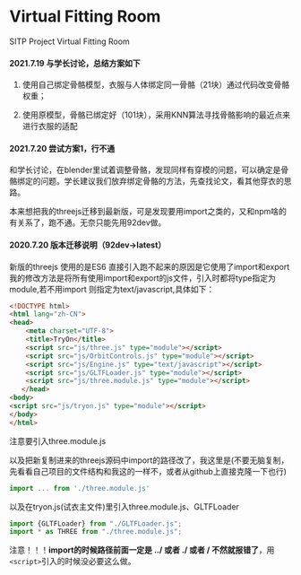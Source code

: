 # Virtual Fitting Room
SITP Project Virtual Fitting Room

#### 2021.7.19 与学长讨论，总结方案如下

1. 使用自己绑定骨骼模型，衣服与人体绑定同一骨骼（21块）通过代码改变骨骼权重；

2. 使用原模型，骨骼已绑定好（101块），采用KNN算法寻找骨骼影响的最近点来进行衣服的适配


#### 2021.7.20 尝试方案1，行不通

和学长讨论，在blender里试着调整骨骼，发现同样有穿模的问题，可以确定是骨骼绑定的问题。学长建议我们放弃绑定骨骼的方法，先查找论文，看其他穿衣的思路。

本来想把我的threejs迁移到最新版，可是发现要用import之类的，又和npm啥的有关系了，跑不通。无奈只能先用92dev做。

#### 2020.7.20 版本迁移说明（92dev->latest）

新版的threejs 使用的是ES6 直接引入跑不起来的原因是它使用了import和export 我的修改方法是将所有使用import和export的js文件，引入时都将type指定为module,若不用import 则指定为text/javascript,具体如下：

```html
<!DOCTYPE html>
<html lang="zh-CN">
<head>
    <meta charset="UTF-8">
    <title>TryOn</title>
    <script src="js/three.js" type="module"></script>
    <script src="js/OrbitControls.js" type="module"></script>
    <script src="js/Engine.js" type="text/javascript"></script>
    <script src="js/GLTFLoader.js" type="module"></script>
    <script src="js/three.module.js" type="module"></script>
   </head>
<body>
<script src="js/tryon.js" type="module"></script>
</body>
</html>
```

注意要引入three.module.js

以及把新复制进来的threejs源码中import的路径改了，我这里是(不要无脑复制，先看看自己项目的文件结构和我这的一样不，或者从github上直接克隆一下也行)

```javascript
import ... from './three.module.js'
```

以及在tryon.js(试衣主文件)里引入three.module.js、GLTFLoader

```javascript
import {GLTFLoader} from "./GLTFLoader.js";
import * as THREE from "./three.module.js";
```

注意！！！**import的时候路径前面一定是 ../ 或者 ./ 或者 / 不然就报错了**，用`<script>`引入的时候没必要这么做。
